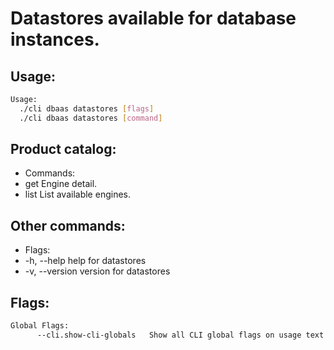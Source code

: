 # Datastores available for database instances.

## Usage:
```bash
Usage:
  ./cli dbaas datastores [flags]
  ./cli dbaas datastores [command]
```

## Product catalog:
- Commands:
- get         Engine detail.
- list        List available engines.

## Other commands:
- Flags:
- -h, --help      help for datastores
- -v, --version   version for datastores

## Flags:
```bash
Global Flags:
      --cli.show-cli-globals   Show all CLI global flags on usage text
```

